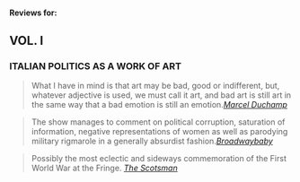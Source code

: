 #### Reviews for:
## VOL. I
### ITALIAN POLITICS AS A WORK OF ART

<!-- In 2014 Edinburgh Fringe hosted 3,193 shows (<a href="https://www.edfringe.com/media/news/get-unbored-with-the-edinburgh-festival-fringe-2014-programme-launched" target="_blank">source</a>). Someone liked Marcel, someone didn't, but getting 4 reviews in 2 weeks is definitely meaningful.<br/><br/> -->

<blockquote class="main"> What I have in mind is that art may be bad, good or indifferent, but, whatever adjective is used, we must call it art, and bad art is still art in the same way that a bad emotion is still an emotion.<cite><a href="http://www.wisdomportal.com/Cinema-Machine/Duchamp-CreativeAct.html" target="_blank">Marcel Duchamp</a></cite> </blockquote>

<!-- ## Who liked it -->

<blockquote>The show manages to comment on political corruption, saturation of information, negative representations of women as well as parodying military rigmarole in a generally absurdist fashion.<cite><a href="http://www.broadwaybaby.com/shows/marcel/31824" target="_blank">Broadwaybaby</a></cite></blockquote>

<blockquote>Possibly the most eclectic and sideways commemoration of the First World War at the Fringe.
<cite><a href="http://www.wow247.co.uk/blog/2014/08/15/marcel-vol-1-italian-politics-as-a-work-of-art/" target="_blank">The Scotsman</a></cite></blockquote>


<!-- ## Who didn't
<blockquote>Striking images of surrealism, but is it art?<cite><a href="https://www.festmag.co.uk/theatre/102193-marcel_vol_i_italian_politics_as_work_art" target="_blank">Festmag</a></cite></blockquote>

<blockquote>The links between those sequences and the Berlusconi sections are very unclear.<cite><a href="http://www.broadwaybaby.com/shows/marcel-vol-i-italian-politics-as-a-work-of-art/700068" target="_blank">Broadwaybaby</a></cite></blockquote>

<blockquote>Judging by this show, theres unlikely to be a volume two.<cite><a href="http://www.threeweeks.co.uk/article/ed2014-physical-review-marcel-vol-1-italian-politics-as-a-work-of-art-ursa-maior-teatro/" target="_blank">Threeweeks</a></cite></blockquote>

<blockquote class="main">The analyses that have been put forward are not necessarily of any value, since I have not offered any explanation myself. [...] What I intended is of no interest; what is interesting is the effect the work has on the spectator. <cite><a href="http://www.theartnewspaper.com/articles/An-interview-with-Marcel-Duchamp/29278">Marcel Duchamp</a></cite></blockquote>
 -->
